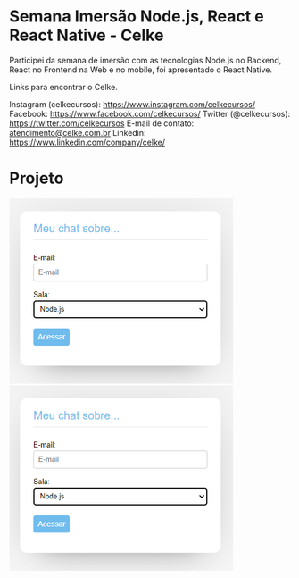 # Semana Imersão Node.js, React e React Native - Celke 

Participei da semana de imersão com as tecnologias Node.js no Backend, React no Frontend na Web e no mobile, foi apresentado o React Native. 


Links para encontrar o Celke.

Instagram (celkecursos): https://www.instagram.com/celkecursos/
Facebook: https://www.facebook.com/celkecursos/
Twitter (@celkecursos): https://twitter.com/celkecursos
E-mail de contato: atendimento@celke.com.br
Linkedin: https://www.linkedin.com/company/celke/


# Projeto

<img src="srcGit/Chat1.png" alt="imagem projeto chat"></img> 
<img src="srcGit/Chat1.png" alt="imagem projeto chat"></img> 
